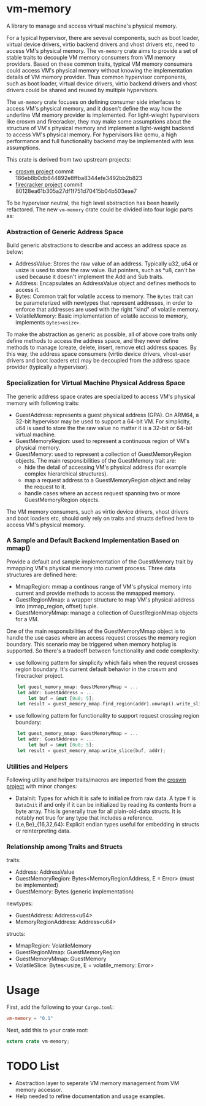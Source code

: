 # vm-memory
A library to manage and access virtual machine's physical memory.

For a typical hypervisor, there are seveval components, such as boot loader, virtual device drivers, virtio backend drivers and vhost drivers etc, need to access VM's physical memory. The `vm-memory` crate aims to provide a set of stable traits to decouple VM memory consumers from VM memory providers. Based on these common traits, typical VM memory consumers could access VM's physical memory without knowing the implementation details of VM memory provider. Thus common hypervisor components, such as boot loader, virtual device drivers, virtio backend drivers and vhost drivers could be shared and reused by multiple hypervisors.

The `vm-memory` crate focuses on defining consumer side interfaces to access VM's physical memory, and it dosen't define the way how the underline VM memory provider is implemented. For light-wieght hypervisors like crosvm and firecracker, they may make some assumptions about the structure of VM's physical memory and implement a light-weight backend to access VM's physical memory. For hypervisors like qemu, a high performance and full functionality backend may be implemented with less assumptions.

This crate is derived from two upstream projects:
- [crosvm project](https://chromium.googlesource.com/chromiumos/platform/crosvm/) commit 186eb8b0db644892e8ffba8344efe3492bb2b823
- [firecracker project](https://firecracker-microvm.github.io/) commit 80128ea61b305a27df1f751d70415b04b503eae7

To be hypervisor neutral, the high level abstraction has been heavily refactored. The new `vm-memory` crate could be divided into four logic parts as:

### Abstraction of Generic Address Space 
Build generic abstractions to describe and access an address space as below:
- AddressValue: Stores the raw value of an address. Typically u32, u64 or usize is used to store the raw value. But pointers, such as \*u8, can't be used because it doesn't implement the Add and Sub traits.
- Address: Encapsulates an AddressValue object and defines methods to access it.
- Bytes: Common trait for volatile access to memory. The `Bytes` trait can be parameterized with newtypes that represent addresses, in order to enforce that addresses are used with the right "kind" of volatile memory.
- VolatileMemory: Basic implementation of volatile access to memory, implements `Bytes<usize>`.

To make the abstraction as generic as possible, all of above core traits only define methods to access the address space, and they never define methods to manage (create, delete, insert, remove etc) address spaces. By this way, the address space consumers (virtio device drivers, vhost-user drivers and boot loaders etc) may be decoupled from the address space provider (typically a hypervisor).

### Specialization for Virtual Machine Physical Address Space
The generic address space crates are specialized to access VM's physical memory with following traits:
- GuestAddress: represents a guest physical address (GPA). On ARM64, a 32-bit hypervisor may be used to support a 64-bit VM. For simplicity, u64 is used to store the the raw value no matter it is a 32-bit or 64-bit virtual machine.
- GuestMemoryRegion: used to represent a continuous region of VM's physical memory.
- GuestMemory: used to represent a collection of GuestMemoryRegion objects. The main responsibilities of the GuestMemory trait are:
	- hide the detail of accessing VM's physical address (for example complex hierarchical structures).
	- map a request address to a GuestMemoryRegion object and relay the request to it.
	- handle cases where an access request spanning two or more GuestMemoryRegion objects.

The VM memory consumers, such as virtio device drivers, vhost drivers and boot loaders etc, should only rely on traits and structs defined here to access VM's physical memory.

### A Sample and Default Backend Implementation Based on mmap()
Provide a default and sample implementation of the GuestMemory trait by mmapping VM's physical memory into current process. Three data structures are defined here:
- MmapRegion: mmap a continous range of VM's physical memory into current and provide methods to access the mmapped memory.
- GuestRegionMmap: a wrapper structure to map VM's physical address into (mmap\_region, offset) tuple.
- GuestMemoryMmap: manage a collection of GuestRegionMmap objects for a VM.

One of the main responsibilities of the GuestMemoryMmap object is to handle the use cases where an access request crosses the memory region boundary. This scenario may be triggered when memory hotplug is supported. So there's a tradeoff between functionality and code complexity:
- use following pattern for simplicity which fails when the request crosses region boundary. It's current default behavior in the crosvm and firecracker project.
```rust
	let guest_memory_mmap: GuestMemoryMmap = ...
	let addr: GuestAddress = ...
        let buf = &mut [0u8; 5];
	let result = guest_memory_mmap.find_region(addr).unwrap().write_slice(buf, addr);
```
- use following pattern for functionality to support request crossing region boundary:
```rust
	let guest_memory_mmap: GuestMemoryMmap = ...
	let addr: GuestAddress = ...
        let buf = &mut [0u8; 5];
	let result = guest_memory_mmap.write_slice(buf, addr);
```

### Utilities and Helpers
Following utility and helper traits/macros are imported from the [crosvm project](https://chromium.googlesource.com/chromiumos/platform/crosvm/) with minor changes:
- DataInit: Types for which it is safe to initialize from raw data. A type `T` is `DataInit` if and only if it can be initialized by reading its contents from a byte array. This is generally true for all plain-old-data structs.  It is notably not true for any type that includes a reference.
- {Le,Be}\_{16,32,64}: Explicit endian types useful for embedding in structs or reinterpreting data.

### Relationship among Traits and Structs
traits:
- Address: AddressValue
- GuestMemoryRegion: Bytes<MemoryRegionAddress, E = Error> (must be implemented)
- GuestMemory: Bytes<GuestAddress> (generic implementation)

newtypes:
- GuestAddress: Address\<u64\>
- MemoryRegionAddress: Address\<u64\>

structs:
- MmapRegion: VolatileMemory
- GuestRegionMmap: GuestMemoryRegion
- GuestMemoryMmap: GuestMemory
- VolatileSlice: Bytes<usize, E = volatile_memory::Error>

# Usage
First, add the following to your `Cargo.toml`:
```toml
vm-memory = "0.1"
```
Next, add this to your crate root:
```rust
extern crate vm-memory;
```

# TODO List
- Abstraction layer to seperate VM memory management from VM memory accessor.
- Help needed to refine documentation and usage examples.
